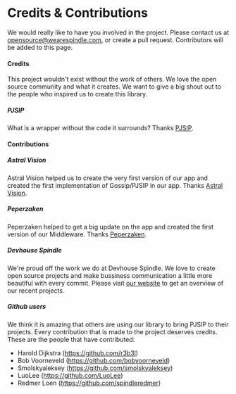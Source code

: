 Credits & Contributions
=======================

We would really like to have you involved in the project. Please contact us at opensource@wearespindle.com, or create a pull request. Contributors will be added to this page.

#### Credits

This project wouldn't exist without the work of others. We love the open source community and what it creates. We want to give a big shout out to the people who inspired us to create this library.

##### PJSIP

What is a wrapper without the code it surrounds? Thanks [PJSIP](http://www.pjsip.org/).

#### Contributions

##### Astral Vision

Astral Vision helped us to create the very first version of our app and created the first implementation of Gossip/PJSIP in our app. Thanks [Astral Vision](http://astralvision.nl/).

##### Peperzaken

Peperzaken helped to get a big update on the app and created the first version of our Middleware. Thanks [Peperzaken](https://www.peperzaken.com/).

##### Devhouse Spindle

We're proud off the work we do at Devhouse Spindle. We love to create open source projects and make bussiness communication a little more beautiful with every commit. Please visit [our website](https://wearespindle.com) to get an overview of our recent projects.

##### Github users

We think it is amazing that others are using our library to bring PJSIP to their projects. Every contribution that is made to the project deserves credits. These are the people that have contributed:

- Harold Dijkstra (https://github.com/r3b3l)
- Bob Voorneveld (https://github.com/bobvoorneveld)
- Smolskyaleksey (https://github.com/smolskyaleksey)
- LuoLee (https://github.com/LuoLee)
- Redmer Loen (https://github.com/spindleredmer)
